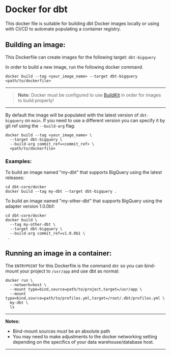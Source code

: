 # Docker for dbt
This docker file is suitable for building dbt Docker images locally or using with CI/CD to automate populating a container registry.


## Building an image:
This Dockerfile can create images for the following target: `dbt-bigquery`

In order to build a new image, run the following docker command.
```shell
docker build --tag <your_image_name> --target dbt-bigquery <path/to/dockerfile>
```
---
> **Note:**  Docker must be configured to use [BuildKit](https://docs.docker.com/develop/develop-images/build_enhancements/) in order for images to build properly!

---

By default the image will be populated with the latest version of `dbt-bigquery` on `main`.
If you need to use a different version you can specify it by git ref using the `--build-arg` flag:
```shell
docker build --tag <your_image_name> \
  --target dbt-bigquery \
  --build-arg commit_ref=<commit_ref> \
  <path/to/dockerfile>
```

### Examples:
To build an image named "my-dbt" that supports BigQuery using the latest releases:
```shell
cd dbt-core/docker
docker build --tag my-dbt --target dbt-bigquery .
```

To build an image named "my-other-dbt" that supports BigQuery using the adapter version 1.0.0b1:
```shell
cd dbt-core/docker
docker build \
  --tag my-other-dbt \
  --target dbt-bigquery \
  --build-arg commit_ref=v1.0.0b1 \
 .
```

## Running an image in a container:
The `ENTRYPOINT` for this Dockerfile is the command `dbt` so you can bind-mount your project to `/usr/app` and use dbt as normal:
```shell
docker run \
  --network=host \
  --mount type=bind,source=path/to/project,target=/usr/app \
  --mount type=bind,source=path/to/profiles.yml,target=/root/.dbt/profiles.yml \
  my-dbt \
  ls
```
---
**Notes:**
* Bind-mount sources _must_ be an absolute path
* You may need to make adjustments to the docker networking setting depending on the specifics of your data warehouse/database host.

---

